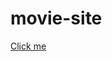 # movie-site
[Click me](https://64933f2ac0363700760d015e--shimmering-salamander-4268de.netlify.app/)
